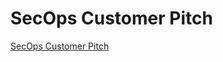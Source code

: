 # SecOps Customer Pitch

[SecOps Customer Pitch](https://robinmordasiewicz.github.io/fortinet-secops-customer-simulation/)
